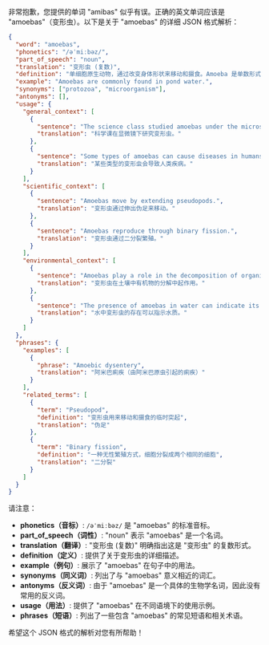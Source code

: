 非常抱歉，您提供的单词 "amibas" 似乎有误。正确的英文单词应该是 "amoebas"（变形虫）。以下是关于 "amoebas" 的详细 JSON 格式解析：

```json
{
  "word": "amoebas",
  "phonetics": "/əˈmiːbəz/",
  "part_of_speech": "noun",
  "translation": "变形虫 (复数)",
  "definition": "单细胞原生动物，通过改变身体形状来移动和摄食。Amoeba 是单数形式。",
  "example": "Amoebas are commonly found in pond water.",
  "synonyms": ["protozoa", "microorganism"],
  "antonyms": [],
  "usage": {
    "general_context": [
      {
        "sentence": "The science class studied amoebas under the microscope.",
        "translation": "科学课在显微镜下研究变形虫。"
      },
      {
        "sentence": "Some types of amoebas can cause diseases in humans.",
        "translation": "某些类型的变形虫会导致人类疾病。"
      }
    ],
    "scientific_context": [
      {
        "sentence": "Amoebas move by extending pseudopods.",
        "translation": "变形虫通过伸出伪足来移动。"
      },
      {
        "sentence": "Amoebas reproduce through binary fission.",
        "translation": "变形虫通过二分裂繁殖。"
      }
    ],
    "environmental_context": [
      {
        "sentence": "Amoebas play a role in the decomposition of organic matter in soil.",
        "translation": "变形虫在土壤中有机物的分解中起作用。"
      },
      {
        "sentence": "The presence of amoebas in water can indicate its quality.",
        "translation": "水中变形虫的存在可以指示水质。"
      }
    ]
  },
  "phrases": {
    "examples": [
      {
        "phrase": "Amoebic dysentery",
        "translation": "阿米巴痢疾（由阿米巴原虫引起的痢疾）"
      }
    ],
    "related_terms": [
      {
        "term": "Pseudopod",
        "definition": "变形虫用来移动和摄食的临时突起",
        "translation": "伪足"
      },
      {
        "term": "Binary fission",
        "definition": "一种无性繁殖方式，细胞分裂成两个相同的细胞",
        "translation": "二分裂"
      }
    ]
  }
}
```

请注意：

*   **phonetics（音标）**:  `/əˈmiːbəz/`  是 "amoebas" 的标准音标。
*   **part\_of\_speech（词性）**: "noun" 表示 "amoebas" 是一个名词。
*   **translation（翻译）**: "变形虫 (复数)" 明确指出这是 "变形虫" 的复数形式。
*   **definition（定义）**: 提供了关于变形虫的详细描述。
*   **example（例句）**: 展示了 "amoebas" 在句子中的用法。
*   **synonyms（同义词）**: 列出了与 "amoebas" 意义相近的词汇。
*   **antonyms（反义词）**:  由于 "amoebas" 是一个具体的生物学名词，因此没有常用的反义词。
*   **usage（用法）**: 提供了 "amoebas" 在不同语境下的使用示例。
*   **phrases（短语）**:  列出了一些包含 "amoebas" 的常见短语和相关术语。

希望这个 JSON 格式的解析对您有所帮助！
 